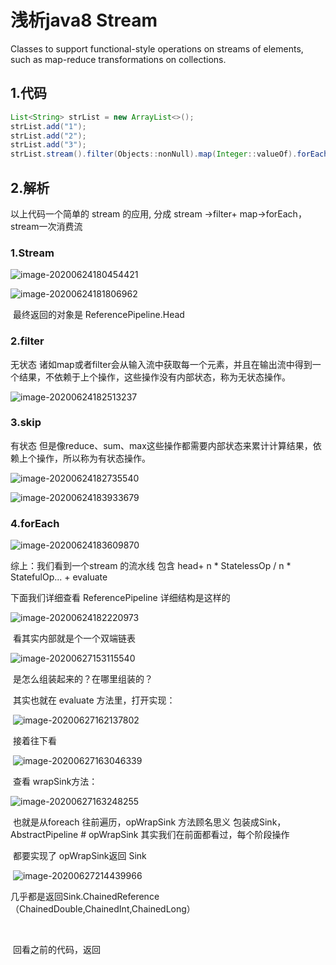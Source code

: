 # 浅析java8 Stream

Classes to support functional-style operations on streams of elements, such as map-reduce transformations on collections.

## 1.代码

```java
List<String> strList = new ArrayList<>();
strList.add("1");
strList.add("2");
strList.add("3");
strList.stream().filter(Objects::nonNull).map(Integer::valueOf).forEach(System.out::println);
```

## 2.解析

以上代码一个简单的 stream 的应用, 分成  stream ->filter+ map->forEach，stream一次消费流 

### 1.Stream 

![image-20200624180454421](https://raw.githubusercontent.com/RyzeUserName/image-upload/master/img/image-20200624180454421.png)

![image-20200624181806962](https://raw.githubusercontent.com/RyzeUserName/image-upload/master/img/image-20200624181806962.png)

​						最终返回的对象是 ReferencePipeline.Head

### 2.filter

无状态 诸如map或者filter会从输入流中获取每一个元素，并且在输出流中得到一个结果，不依赖于上个操作，这些操作没有内部状态，称为无状态操作。

![image-20200624182513237](https://raw.githubusercontent.com/RyzeUserName/image-upload/master/img/image-20200624182513237.png)

### 3.skip

有状态  但是像reduce、sum、max这些操作都需要内部状态来累计计算结果，依赖上个操作，所以称为有状态操作。

![image-20200624182735540](https://raw.githubusercontent.com/RyzeUserName/image-upload/master/img/image-20200624182735540.png)

![image-20200624183933679](https://raw.githubusercontent.com/RyzeUserName/image-upload/master/img/image-20200624183933679.png)

### 4.forEach

![image-20200624183609870](https://raw.githubusercontent.com/RyzeUserName/image-upload/master/img/image-20200624183609870.png)

综上：我们看到一个stream 的流水线 包含 head+ n * StatelessOp /  n * StatefulOp... +  evaluate

下面我们详细查看 ReferencePipeline 详细结构是这样的

![image-20200624182220973](https://raw.githubusercontent.com/RyzeUserName/image-upload/master/img/image-20200624182220973.png)

​						看其实内部就是个一个双端链表

![image-20200627153115540](https://raw.githubusercontent.com/RyzeUserName/image-upload/master/img/image-20200627153115540.png)

​							是怎么组装起来的？在哪里组装的？

​							其实也就在  evaluate 方法里，打开实现：

​							![image-20200627162137802](https://raw.githubusercontent.com/RyzeUserName/image-upload/master/img/image-20200627162137802.png)

​							接着往下看

​							![image-20200627163046339](https://raw.githubusercontent.com/RyzeUserName/image-upload/master/img/image-20200627163046339.png)

​							查看 wrapSink方法：

![image-20200627163248255](https://raw.githubusercontent.com/RyzeUserName/image-upload/master/img/image-20200627163248255.png)

​						也就是从foreach 往前遍历，opWrapSink 方法顾名思义  包装成Sink，AbstractPipeline # opWrapSink 其实我们在前面都看过，每个阶段操作

​				都要实现了 opWrapSink返回 Sink

​						![image-20200627214439966](https://raw.githubusercontent.com/RyzeUserName/image-upload/master/img/image-20200627214439966.png)

​						几乎都是返回Sink.ChainedReference（ChainedDouble,ChainedInt,ChainedLong）

​						

​					回看之前的代码，返回 

 